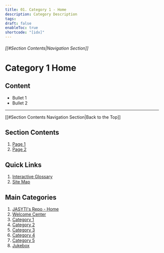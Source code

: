 ```yaml
---
title: 01. Category 1 - Home
description: Category Description
tags:
draft: false
enableToc: true
shortcode: "[idx]"
---
```

###### [[#Section Contents|Navigation Section]]
# Category 1 Home

## Content
- Bullet 1
- Bullet 2

---
[[#Section Contents Navigation Section|Back to the Top]]
## Section Contents
1. [Page 1](01-category-1/content-page-1.md)
2. [Page 2](01-category-1/content-page-2.md)
## Quick Links
1. [Interactive Glossary](00-welcome/9-glossary.md)
2. [Site Map](00-welcome/10-site-map.md)
##  Main Categories
1. [JASYTI's Repo - Home](index.md)
2. [Welcome Center](00-welcome/index.md)
3. [Category 1](01-category-1/index.md)
4. [Category 2](02-category-2/index.md)
5. [Category 3](03-category-3/index.md)
6. [Category 4](04-category-4/index.md)
7. [Category 5](05-category-5/index.md)
8. [Jukebox](10-jukebox/index.md)

